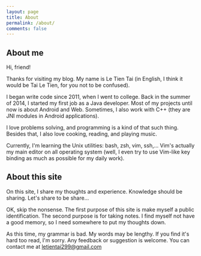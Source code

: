 ```yaml
---
layout: page
title: About
permalink: /about/
comments: false
---
```


About me
--------

Hi, friend!

Thanks for visiting my blog. My name is Le Tien Tai (in English, I think it
would be Tai Le Tien, for you not to be confused).

I began write code since 2011, when I went to college. Back in the summer of 2014, I started my first job as a Java developer. Most of my projects until now is about Android and Web. Sometimes, I also work with C++ (they are JNI modules in Android applications).

I love problems solving, and programming is a kind of that such thing. Besides
that, I also love cooking, reading, and playing music.

Currently, I'm learning the Unix utilities: bash, zsh, vim, ssh,... Vim's
actually my main editor on all operating system (well, I even try to use
Vim-like key binding as much as possible for my daily work).

About this site
---------------

On this site, I share my thoughts and experience. Knowledge should be sharing.
Let's share to be share...

OK, skip the nonsense. The first purpose of this site is make myself a public
identification. The second purpose is for taking notes. I find myself not have
a good memory, so I need somewhere to put my thoughts down.

As this time, my grammar is bad. My words may be lengthy. If you find it's hard
too read, I'm sorry. Any feedback or suggestion is welcome. You can contact me
at [letientai299@gmail.com](mailto:letientai299@gmail.com)
